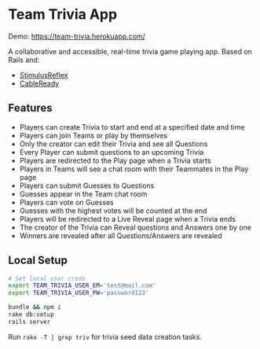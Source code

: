 # Team Trivia App

Demo: https://team-trivia.herokuapp.com/

A collaborative and accessible, real-time trivia game playing app. Based on Rails and:
 - [StimulusReflex](https://docs.stimulusreflex.com/)
 - [CableReady](https://cableready.stimulusreflex.com/)

## Features
 - Players can create Trivia to start and end at a specified date and time
 - Players can join Teams or play by themselves
 - Only the creator can edit their Trivia and see all Questions
 - Every Player can submit questions to an upcoming Trivia
 - Players are redirected to the Play page when a Trivia starts
 - Players in Teams will see a chat room with their Teammates in the Play page
 - Players can submit Guesses to Questions
 - Guesses appear in the Team chat room
 - Players can vote on Guesses
 - Guesses with the highest votes will be counted at the end
 - Players will be redirected to a Live Reveal page when a Trivia ends
 - The creator of the Trivia can Reveal questions and Answers one by one
 - Winners are revealed after all Questions/Answers are revealed

## Local Setup
```bash
# Set local user creds
export TEAM_TRIVIA_USER_EM='test@mail.com'
export TEAM_TRIVIA_USER_PW='password123'

bundle && npm i
rake db:setup
rails server
```

Run `rake -T | grep triv` for trivia seed data creation tasks.
